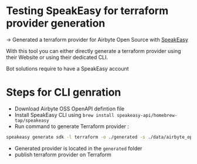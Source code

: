 # Testing SpeakEasy for terraform provider generation

-> Generated a terraform provider for Airbyte Open Source with [SpeakEasy](https://speakeasyapi.dev/)

With this tool you can either directly generate a terraform provider using their Website or using their dedicated CLI.

Bot solutions require to have a SpeakEasy account

# Steps for CLI genration
- Download Airbyte OSS OpenAPI defintion file
- Install SpeakEasy CLI using `brew install speakeasy-api/homebrew-tap/speakeasy`
- Run command to generate Terraform provider :

```bash
speakeasy generate sdk -l terraform -o ./generated -s ./data/airbyte_open_api_config.yaml`
```
- Generated provider is located in the `generated` folder
- publish terraform provider on Terraform

